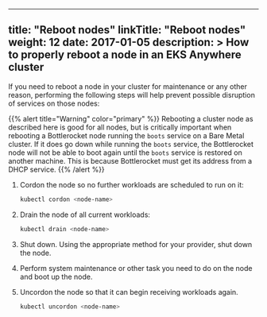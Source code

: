 
---
title: "Reboot nodes"
linkTitle: "Reboot nodes"
weight: 12
date: 2017-01-05
description: >
  How to properly reboot a node in an EKS Anywhere cluster
---

If you need to reboot a node in your cluster for maintenance or any other reason, performing the following steps will help prevent possible disruption of services on those nodes:

{{% alert title="Warning" color="primary" %}}
Rebooting a cluster node as described here is good for all nodes, but is critically important when rebooting a Bottlerocket node running the `boots` service on a Bare Metal cluster.
If it does go down while running the `boots` service, the Bottlerocket node will not be able to boot again until the `boots` service is restored on another machine. This is because Bottlerocket must get its address from a DHCP service.
{{% /alert %}}

1. Cordon the node so no further workloads are scheduled to run on it:

    ```bash
    kubectl cordon <node-name>
    ```

1. Drain the node of all current workloads:

   ```bash
   kubectl drain <node-name>
   ```

1. Shut down. Using the appropriate method for your provider, shut down the node.

1. Perform system maintenance or other task you need to do on the node and boot up the node.

1. Uncordon the node so that it can begin receiving workloads again.

   ```bash
   kubectl uncordon <node-name>
   ```


